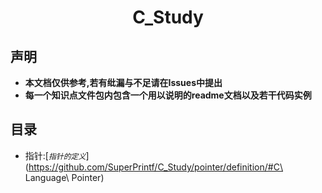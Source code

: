 <div align="center">

# C_Study</div>

## **声明**
* **本文档仅供参考,若有纰漏与不足请在Issues中提出**
* **每一个知识点文件包内包含一个用以说明的readme文档以及若干代码实例**
## **目录**
* 指针:[_`指针的定义`_](https://github.com/SuperPrintf/C_Study/pointer/definition/#C\ Language\ Pointer)
